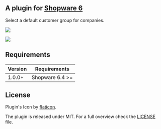 ## A plugin for [Shopware 6](https://github.com/shopware/platform)

Select a default customer group for companies.

![](https://i.imgur.com/HePL4Tw.png)

![](https://i.imgur.com/cEmcY03.png)

## Requirements

| Version 	| Requirements               	|
|---------	|----------------------------	|
| 1.0.0+    	| Shopware 6.4 >=	            |

## License

Plugin's Icon by [flaticon](https://www.flaticon.com).

The plugin is released under MIT. For a full overview check the [LICENSE](./LICENSE) file.
